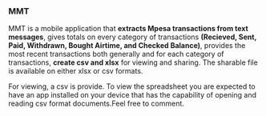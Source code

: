 ### MMT
MMT is a mobile application that **extracts Mpesa transactions from text messages**, gives totals on every category of transactions **(Recieved, Sent, Paid, Withdrawn, Bought Airtime, and Checked Balance)**,
 provides the most recent transactions both generally and for each category of transactions, **create csv and xlsx** for viewing and sharing. 
 The sharable file is available on either xlsx or csv formats. 
 
For viewing, a csv is provide. To view the spreadsheet you are expected to have an app installed on your device that has the capability of opening and reading csv format documents.Feel free to comment.
